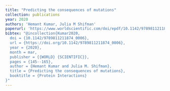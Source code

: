 ```yaml
---
title: "Predicting the consequences of mutations"
collection: publications
year: 2020
authors: 'Hemant Kumar, Julia M Shifman'
paperurl: 'https://www.worldscientific.com/doi/epdf/10.1142/9789811211874_0006'
bibtex: "@incollection{Kumar2020,
  doi = {10.1142/9789811211874_0006},
  url = {https://doi.org/10.1142/9789811211874_0006},
  year = {2020},
  month = mar,
  publisher = {{WORLD} {SCIENTIFIC}},
  pages = {145--165},
  author = {Hemant Kumar and Julia M. Shifman},
  title = {Predicting the consequences of mutations},
  booktitle = {Protein Interactions}
}"
---
```

